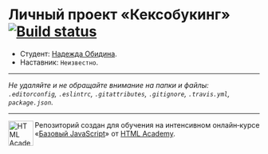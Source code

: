 # Личный проект «Кексобукинг» [![Build status][travis-image]][travis-url]

* Студент: [Надежда Обидина](https://up.htmlacademy.ru/javascript/11/user/160298).
* Наставник: `Неизвестно`.

---

_Не удаляйте и не обращайте внимание на папки и файлы:_<br>
_`.editorconfig`, `.eslintrc`, `.gitattributes`, `.gitignore`, `.travis.yml`, `package.json`._

---

<a href="https://htmlacademy.ru/intensive/javascript"><img align="left" width="50" height="50" title="HTML Academy" src="https://up.htmlacademy.ru/static/img/intensive/javascript/logo-for-github.svg"></a>

Репозиторий создан для обучения на интенсивном онлайн‑курсе «[Базовый JavaScript](https://htmlacademy.ru/intensive/javascript)» от [HTML Academy](https://htmlacademy.ru).

[travis-image]: https://travis-ci.org/htmlacademy-javascript/160298-keksobooking.svg?branch=master
[travis-url]: https://travis-ci.org/htmlacademy-javascript/160298-keksobooking
